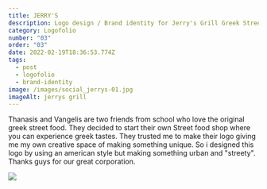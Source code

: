 ```yaml
---
title: JERRY'S
description: Logo design / Brand identity for Jerry's Grill Greek Street food
category: Logofolio
number: "03"
order: "03"
date: 2022-02-19T18:36:53.774Z
tags:
  - post
  - logofolio
  - brand-identity
image: /images/social_jerrys-01.jpg
imageAlt: jerrys grill
---
```

Thanasis and Vangelis are two friends from school who love the original greek street food. They decided to start their own Street food shop where you can experience greek tastes. They trusted me to make their logo giving me my own creative space of making something unique. So i designed this logo by using an american style but making something urban and "streety". Thanks guys for our great corporation. 

![](/images/all-01.jpg)